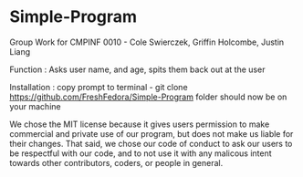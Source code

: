 # Simple-Program
Group Work for CMPINF 0010 -
Cole Swierczek, Griffin Holcombe, Justin Liang


Function : Asks user name, and age, spits them back out at the user

Installation : copy prompt to terminal -  git clone https://github.com/FreshFedora/Simple-Program
               folder should now be on your machine 
               
We chose the MIT license because it gives users permission to make commercial and private use of our program, but does not make us liable for their changes. That said, we chose our code of conduct to ask our users to be respectful with our code, and to not use it with any malicous intent towards other contributors, coders, or people in general. 
